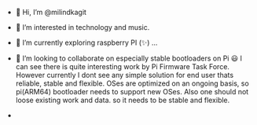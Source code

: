 - 👋 Hi, I’m @milindkagit
- 👀 I’m interested in technology and music.
- 🌱 I’m currently exploring raspberry PI (✨) ...
- 💞️ I’m looking to collaborate on especially stable bootloaders on Pi :smiley: I can see there is quite interesting work by Pi Firmware Task Force. 
However currently I dont see any simple solution for end user thats reliable, stable and flexible. OSes are optimized on an ongoing basis, so pi(ARM64) bootloader needs to support new OSes. Also one should not loose existing work and data. so it needs to be stable and flexible. 

-

<!---
milindkagit/milindkagit is a ✨ special ✨ repository because its `README.md` (this file) appears on your GitHub profile.
You can click the Preview link to take a look at your changes.
--->
